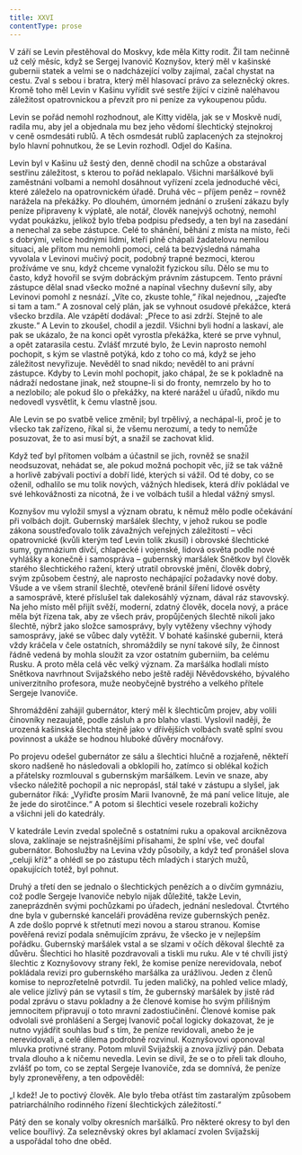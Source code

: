 ```yaml
---
title: XXVI
contentType: prose
---
```


V září se Levin přestěhoval do Moskvy, kde měla Kitty rodit. Žil tam nečinně už celý měsíc, když se Sergej Ivanovič Koznyšov, který měl v kašinské gubernii statek a velmi se o nadcházející volby zajímal, začal chystat na cestu. Zval s sebou i bratra, který měl hlasovací právo za selezněcký okres. Kromě toho měl Levin v Kašinu vyřídit své sestře žijící v cizině naléhavou záležitost opatrovnickou a převzít pro ni peníze za vykoupenou půdu.

Levin se pořád nemohl rozhodnout, ale Kitty viděla, jak se v Moskvě nudí, radila mu, aby jel a objednala mu bez jeho vědomí šlechtický stejnokroj v ceně osmdesáti rublů. A těch osmdesát rublů zaplacených za stejnokroj bylo hlavní pohnutkou, že se Levin rozhodl. Odjel do Kašina.

Levin byl v Kašinu už šestý den, denně chodil na schůze a obstarával sestřinu záležitost, s kterou to pořád neklapalo. Všichni maršálkové byli zaměstnáni volbami a nemohl dosáhnout vyřízení zcela jednoduché věci, které záleželo na opatrovnickém úřadě. Druhá věc – příjem peněz – rovněž narážela na překážky. Po dlouhém, úmorném jednání o zrušení zákazu byly peníze připraveny k výplatě, ale notář, člověk nanejvýš ochotný, nemohl vydat poukázku, jelikož bylo třeba podpisu předsedy, a ten byl na zasedání a nenechal za sebe zástupce. Celé to shánění, běhání z místa na místo, řeči s dobrými, velice hodnými lidmi, kteří plně chápali žadatelovu nemilou situaci, ale přitom mu nemohli pomoci, celá ta bezvýsledná námaha vyvolala v Levinovi mučivý pocit, podobný trapné bezmoci, kterou prožíváme ve snu, když chceme vynaložit fyzickou sílu. Dělo se mu to často, když hovořil se svým dobráckým právním zástupcem. Tento právní zástupce dělal snad všecko možné a napínal všechny duševní síly, aby Levinovi pomohl z nesnází. „Víte co, zkuste tohle,“ říkal nejednou, „zajeďte si tam a tam.“ A zosnoval celý plán, jak se vyhnout osudové překážce, která všecko brzdila. Ale vzápětí dodával: „Přece to asi zdrží. Stejně to ale zkuste.“ A Levin to zkoušel, chodil a jezdil. Všichni byli hodní a laskaví, ale pak se ukázalo, že na konci opět vyrostla překážka, které se prve vyhnul, a opět zatarasila cestu. Zvlášť mrzuté bylo, že Levin naprosto nemohl pochopit, s kým se vlastně potýká, kdo z toho co má, když se jeho záležitost nevyřizuje. Nevěděl to snad nikdo; nevěděl to ani právní zástupce. Kdyby to Levin mohl pochopit, jako chápal, že se k pokladně na nádraží nedostane jinak, než stoupne-li si do fronty, nemrzelo by ho to a nezlobilo; ale pokud šlo o překážky, na které narážel u úřadů, nikdo mu nedovedl vysvětlit, k čemu vlastně jsou.

Ale Levin se po svatbě velice změnil; byl trpělivý, a nechápal-li, proč je to všecko tak zařízeno, říkal si, že všemu nerozumí, a tedy to nemůže posuzovat, že to asi musí být, a snažil se zachovat klid.

Když teď byl přítomen volbám a účastnil se jich, rovněž se snažil neodsuzovat, nehádat se, ale pokud možná pochopit věc, jíž se tak vážně a horlivě zabývali poctiví a dobří lidé, kterých si vážil. Od té doby, co se oženil, odhalilo se mu tolik nových, vážných hledisek, která dřív pokládal ve své lehkovážnosti za nicotná, že i ve volbách tušil a hledal vážný smysl.

Koznyšov mu vyložil smysl a význam obratu, k němuž mělo podle očekávání při volbách dojít. Gubernský maršálek šlechty, v jehož rukou se podle zákona soustřeďovalo tolik závažných veřejných záležitostí – věci opatrovnické (kvůli kterým teď Levin tolik zkusil) i obrovské šlechtické sumy, gymnázium dívčí, chlapecké i vojenské, lidová osvěta podle nové vyhlášky a konečně i samospráva – gubernský maršálek Snětkov byl člověk starého šlechtického ražení, který utratil obrovské jmění, člověk dobrý, svým způsobem čestný, ale naprosto nechápající požadavky nové doby. Všude a ve všem stranil šlechtě, otevřeně bránil šíření lidové osvěty a samosprávě, které příslušel tak dalekosáhlý význam, dával ráz stavovský. Na jeho místo měl přijít svěží, moderní, zdatný člověk, docela nový, a práce měla být řízena tak, aby ze všech práv, propůjčených šlechtě nikoli jako šlechtě, nýbrž jako složce samosprávy, byly vytěženy všechny výhody samosprávy, jaké se vůbec daly vytěžit. V bohaté kašinské gubernii, která vždy kráčela v čele ostatních, shromáždily se nyní takové síly, že činnost řádně vedená by mohla sloužit za vzor ostatním guberniím, ba celému Rusku. A proto měla celá věc velký význam. Za maršálka hodlali místo Snětkova navrhnout Svijažského nebo ještě raději Něvědovského, bývalého univerzitního profesora, muže neobyčejně bystrého a velkého přítele Sergeje Ivanoviče.

Shromáždění zahájil gubernátor, který měl k šlechticům projev, aby volili činovníky nezaujatě, podle zásluh a pro blaho vlasti. Vyslovil naději, že urozená kašinská šlechta stejně jako v dřívějších volbách svatě splní svou povinnost a ukáže se hodnou hluboké důvěry mocnářovy.

Po projevu odešel gubernátor ze sálu a šlechtici hlučně a rozjařeně, někteří skoro nadšeně ho následovali a obklopili ho, zatímco si oblékal kožich a přátelsky rozmlouval s gubernským maršálkem. Levin ve snaze, aby všecko náležitě pochopil a nic nepropásl, stál také v zástupu a slyšel, jak gubernátor říká: „Vyřiďte prosím Marii Ivanovně, že má paní velice lituje, ale že jede do sirotčince.“ A potom si šlechtici vesele rozebrali kožichy a všichni jeli do katedrály.

V katedrále Levin zvedal společně s ostatními ruku a opakoval arciknězova slova, zaklínaje se nejstrašnějšími přísahami, že splní vše, več doufal gubernátor. Bohoslužby na Levina vždy působily, a když teď pronášel slova „celuji kříž“ a ohlédl se po zástupu těch mladých i starých mužů, opakujících totéž, byl pohnut.

Druhý a třetí den se jednalo o šlechtických penězích a o dívčím gymnáziu, což podle Sergeje Ivanoviče nebylo nijak důležité, takže Levin, zaneprázdněn svými pochůzkami po úřadech, jednání nesledoval. Čtvrtého dne byla v gubernské kanceláři prováděna revize gubernských peněz. A zde došlo poprvé k střetnutí mezi novou a starou stranou. Komise pověřená revizí podala sněmujícím zprávu, že všecko je v nejlepším pořádku. Gubernský maršálek vstal a se slzami v očích děkoval šlechtě za důvěru. Šlechtici ho hlasitě pozdravovali a tiskli mu ruku. Ale v té chvíli jistý šlechtic z Koznyšovovy strany řekl, že komise peníze nerevidovala, neboť pokládala revizi pro gubernského maršálka za urážlivou. Jeden z členů komise to neprozřetelně potvrdil. Tu jeden maličký, na pohled velice mladý, ale velice jízlivý pán se vytasil s tím, že gubernský maršálek by jistě rád podal zprávu o stavu pokladny a že členové komise ho svým přílišným jemnocitem připravují o toto mravní zadostiučinění. Členové komise pak odvolali své prohlášení a Sergej Ivanovič počal logicky dokazovat, že je nutno vyjádřit souhlas buď s tím, že peníze revidovali, anebo že je nerevidovali, a celé dilema podrobně rozvinul. Koznyšovovi oponoval mluvka protivné strany. Potom mluvil Svijažskij a znova jízlivý pán. Debata trvala dlouho a k ničemu nevedla. Levin se divil, že se o to přeli tak dlouho, zvlášť po tom, co se zeptal Sergeje Ivanoviče, zda se domnívá, že peníze byly zpronevěřeny, a ten odpověděl:

„I kdež! Je to poctivý člověk. Ale bylo třeba otřást tím zastaralým způsobem patriarchálního rodinného řízení šlechtických záležitostí.“

Pátý den se konaly volby okresních maršálků. Pro některé okresy to byl den velice bouřlivý. Za selezněvský okres byl aklamací zvolen Svijažskij a uspořádal toho dne oběd.
